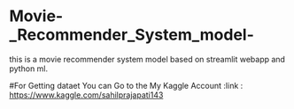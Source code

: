 # Movie-_Recommender_System_model-
this is a movie recommender system model based on streamlit webapp and python ml.

#For Getting dataet You can Go to the My Kaggle Account :link : https://www.kaggle.com/sahilprajapati143

